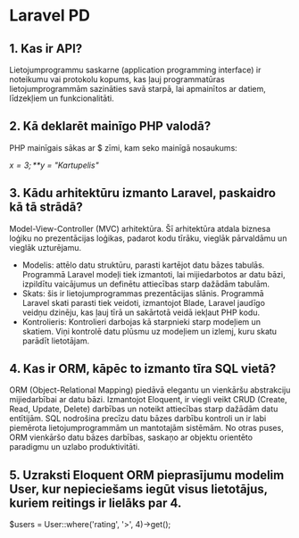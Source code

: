 # Laravel PD

## 1. Kas ir API?
Lietojumprogrammu saskarne (application programming interface) ir noteikumu vai protokolu kopums, kas ļauj programmatūras lietojumprogrammām sazināties savā starpā, lai apmainītos ar datiem, līdzekļiem un funkcionalitāti.

## 2. Kā deklarēt mainīgo PHP valodā?
PHP mainīgais sākas ar $ zīmi, kam seko mainīgā nosaukums: 

*$x = 3;*
*$y = "Kartupelis"*

## 3. Kādu arhitektūru izmanto Laravel, paskaidro kā tā strādā?
Model-View-Controller (MVC) arhitektūra. Šī arhitektūra atdala biznesa loģiku no prezentācijas loģikas, padarot kodu tīrāku, vieglāk pārvaldāmu un vieglāk uzturējamu.
* Modelis: attēlo datu struktūru, parasti kartējot datu bāzes tabulās. Programmā Laravel modeļi tiek izmantoti, lai mijiedarbotos ar datu bāzi, izpildītu vaicājumus un definētu attiecības starp dažādām tabulām.
* Skats: šis ir lietojumprogrammas prezentācijas slānis. Programmā Laravel skati parasti tiek veidoti, izmantojot Blade, Laravel jaudīgo veidņu dzinēju, kas ļauj tīrā un sakārtotā veidā iekļaut PHP kodu.
* Kontrolieris: Kontrolieri darbojas kā starpnieki starp modeļiem un skatiem. Viņi kontrolē datu plūsmu uz modeļiem un izlemj, kuru skatu parādīt lietotājam.
  
## 4. Kas ir ORM, kāpēc to izmanto tīra SQL vietā?
ORM (Object-Relational Mapping) piedāvā elegantu un vienkāršu abstrakciju mijiedarbībai ar datu bāzi. Izmantojot Eloquent, ir viegli veikt CRUD (Create, Read, Update, Delete) darbības un noteikt attiecības starp dažādām datu entītijām. SQL nodrošina precīzu datu bāzes darbību kontroli un ir labi piemērota lietojumprogrammām un mantotajām sistēmām. No otras puses, ORM vienkāršo datu bāzes darbības, saskaņo ar objektu orientēto paradigmu un uzlabo produktivitāti.

## 5. Uzraksti Eloquent ORM pieprasījumu modelim User, kur nepieciešams iegūt visus lietotājus, kuriem reitings ir lielāks par 4.
 $users = User::where('rating', '>', 4)->get();
